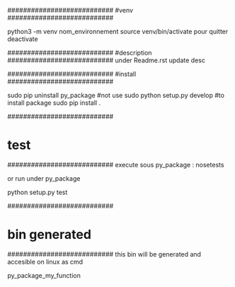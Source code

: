 ###########################
#venv
###########################

python3 -m venv nom_environnement
source venv/bin/activate
pour quitter deactivate



###########################
#description
###########################
under Readme.rst update desc


###########################
#install
###########################

sudo pip uninstall py_package
#not use sudo python setup.py develop
#to install package
sudo pip install .



###########################
# test
###########################
execute sous py_package : 
nosetests

or run under py_package

python setup.py test


###########################
# bin generated
###########################
this bin will be generated and accesible on linux as cmd

py_package_my_function
